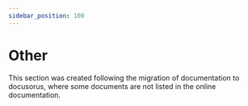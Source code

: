 ```yaml
---
sidebar_position: 100
---
```


# Other

This section was created following the migration of documentation to docusorus, where some documents are not listed in the online documentation.
